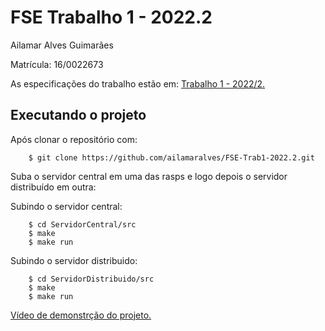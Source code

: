 # FSE Trabalho 1 - 2022.2

Ailamar Alves Guimarães

Matrícula: 16/0022673

As especificações do trabalho estão em: [Trabalho 1 - 2022/2.](https://gitlab.com/fse_fga/trabalhos-2022_2/trabalho-1-2022-2)

## Executando o projeto

Após clonar o repositório com:

        $ git clone https://github.com/ailamaralves/FSE-Trab1-2022.2.git

Suba o servidor central em uma das rasps e logo depois o servidor distribuído em outra:

Subindo o servidor central:

        $ cd ServidorCentral/src
        $ make
        $ make run

Subindo o servidor distribuido:

        $ cd ServidorDistribuido/src
        $ make
        $ make run

[Vídeo de demonstrção do projeto.](https://youtu.be/JCy7crpBh_U "FSE Trabalho 1")
